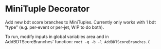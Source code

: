 # MiniTuple Decorator

Add new bdt score branches to MiniTuples. Currently only works with 1 bdt "type" (e.g. per-event or per-jet, WIP to do both). 

To run, modify inputs in global variables area and in AddBDTScoreBranches' function:
```root -q -b -l AddBDTScoreBranches.C```


